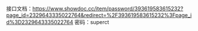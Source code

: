 接口文档：https://www.showdoc.cc/item/password/393619583615232?page_id=2329643335022764&redirect=%2F393619583615232%3Fpage_id%3D2329643335022764
密码：superct